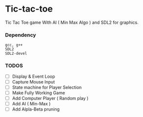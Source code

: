 # Tic-tac-toe
Tic Tac Toe game With AI ( Min Max Algo ) and SDL2 for graphics.

### Dependency
    gcc, g++
    SDL2
    SDL2-devel

### TODOS
- [ ] Display & Event Loop
- [ ] Capture Mouse Input
- [ ] State machine for Player Selection
- [ ] Make Fully Working Game
- [ ] Add Computer Player ( Random play )
- [ ] Add AI ( Min-Max )
- [ ] Add Alpla-Beta pruning
